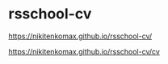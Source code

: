# rsschool-cv

https://nikitenkomax.github.io/rsschool-cv/

https://nikitenkomax.github.io/rsschool-cv/cv
